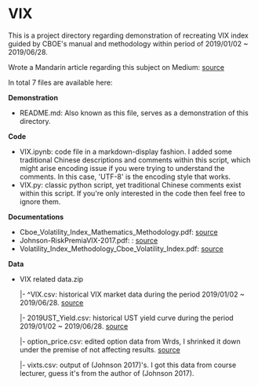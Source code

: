 # VIX
This is a project directory regarding demonstration of recreating VIX index guided by CBOE's manual and methodology within period of 2019/01/02 ~ 2019/06/28.

Wrote a Mandarin article regarding this subject on Medium: [source](https://medium.com/@oscar0936330161/與實際資料相關性-99-67-vix-實作背後的技術揭秘-0a705f821550)

In total 7 files are available here:

**Demonstration**
- README.md: Also known as this file, serves as a demonstration of this directory.

**Code**
- VIX.ipynb: code file in a markdown-display fashion. I added some traditional Chinese descriptions and comments within this script, which might arise encoding issue if you were trying to understand the comments. In this case, 'UTF-8' is the encoding style that works.
- VIX.py: classic python script, yet traditional Chinese comments exist within this script. If you're only interested in the code then feel free to ignore them.

**Documentations**
- Cboe_Volatility_Index_Mathematics_Methodology.pdf: [source](https://cdn.cboe.com/api/global/us_indices/governance/VIX_Methodology.pdf)
- Johnson-RiskPremiaVIX-2017.pdf: : [source](https://cdn.cboe.com/api/global/us_indices/governance/Cboe_Volatility_Index_Mathematics_Methodology.pdf)
- Volatility_Index_Methodology_Cboe_Volatility_Index.pdf: [source](https://cdn.cboe.com/api/global/us_indices/governance/Cboe_Volatility_Index_Mathematics_Methodology.pdf)

**Data**
- VIX related data.zip

  |- ^VIX.csv: historical VIX market data during the period 2019/01/02 ~ 2019/06/28. [source](https://finance.yahoo.com/quote/%5EVIX/history/)

  |- 2019UST_Yield.csv: historical UST yield curve during the period 2019/01/02 ~ 2019/06/28. [source](https://home.treasury.gov/resource-center/data-chart-center/interest-rates/TextView?type=daily_treasury_yield_curve&field_tdr_date_value_month=202405)

  |- option_price.csv: edited option data from Wrds, I shrinked it down under the premise of not affecting results. [source](https://wrds-www.wharton.upenn.edu/)

  |- vixts.csv: output of (Johnson 2017)'s. I got this data from course lecturer, guess it's from the author of (Johnson 2017).
